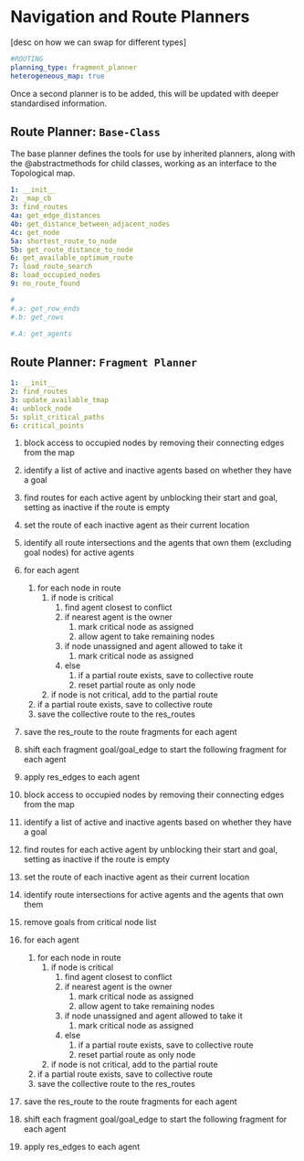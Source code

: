 # Navigation and Route Planners
[desc on how we can swap for different types]
```yaml
#ROUTING
planning_type: fragment_planner
heterogeneous_map: true
```

Once a second planner is to be added, this will be updated with deeper standardised information.

## Route Planner: `Base-Class`
The base planner defines the tools for use by inherited planners, along with the @abstractmethods for child classes,
working as an interface to the Topological map.
```yaml
1: __init__
2: _map_cb
3: find_routes
4a: get_edge_distances
4b: get_distance_between_adjacent_nodes
4c: get_node
5a: shortest_route_to_node
5b: get_route_distance_to_node
6: get_available_optimum_route
7: load_route_search
8: load_occupied_nodes
9: no_route_found

#
#.a: get_row_ends
#.b: get_rows

#.A: get_agents
```

## Route Planner: `Fragment Planner`
```yaml
1: __init__
2: find_routes
3: update_available_tmap
4: unblock_node
5: split_critical_paths
6: critical_points
```
























































1. block access to occupied nodes by removing their connecting edges from the map
2. identify a list of active and inactive agents based on whether they have a goal

3. find routes for each active agent by unblocking their start and goal, setting as inactive if the route is empty
4. set the route of each inactive agent as their current location

5. identify all route intersections and the agents that own them (excluding goal nodes) for active agents

6. for each agent
   1. for each node in route
      1. if node is critical
         1. find agent closest to conflict
         2. if nearest agent is the owner
            1. mark critical node as assigned
            2. allow agent to take remaining nodes
         3. if node unassigned and agent allowed to take it
            1. mark critical node as assigned
         4. else
            1. if a partial route exists, save to collective route
            2. reset partial route as only node 
      2. if node is not critical, add to the partial route
   2. if a partial route exists, save to collective route
   3. save the collective route to the res_routes 
7. save the res_route to the route fragments for each agent
8. shift each fragment goal/goal_edge to start the following fragment for each agent
9. apply res_edges to each agent









































1. block access to occupied nodes by removing their connecting edges from the map
2. identify a list of active and inactive agents based on whether they have a goal
3. find routes for each active agent by unblocking their start and goal, setting as inactive if the route is empty
4. set the route of each inactive agent as their current location
5. identify route intersections for active agents and the agents that own them
6. remove goals from critical node list
7. for each agent
   1. for each node in route
      1. if node is critical
         1. find agent closest to conflict
         2. if nearest agent is the owner
            1. mark critical node as assigned
            2. allow agent to take remaining nodes
         3. if node unassigned and agent allowed to take it
            1. mark critical node as assigned
         4. else
            1. if a partial route exists, save to collective route
            2. reset partial route as only node 
      2. if node is not critical, add to the partial route
   2. if a partial route exists, save to collective route
   3. save the collective route to the res_routes 
8. save the res_route to the route fragments for each agent
9. shift each fragment goal/goal_edge to start the following fragment for each agent
10. apply res_edges to each agent



